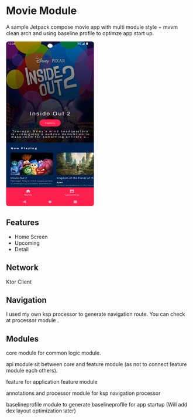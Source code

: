 
# Movie Module

A sample Jetpack compose movie app with multi module style + mvvm clean arch and using baseline profile to optimze app start up.

<img src = "https://github.com/ZayPhyo01-Droid/MovieModule/blob/main/screenshot/Screenshot_20240626_002645.png" width = "240" height = "450"/>

## Features

- Home Screen
- Upcoming
- Detail 

## Network
Ktor Client


## Navigation

I used my own ksp processor to generate navigation route. You can check at processor module .


## Modules

core module for common logic module.

api module sit between core and feature module (as not to connect feature module each others).

feature for application feature module

annotations and processor module for ksp navigation processor 

baselineprofile module to generate baselineprofile for app startup (Will add dex layout optimization later)


